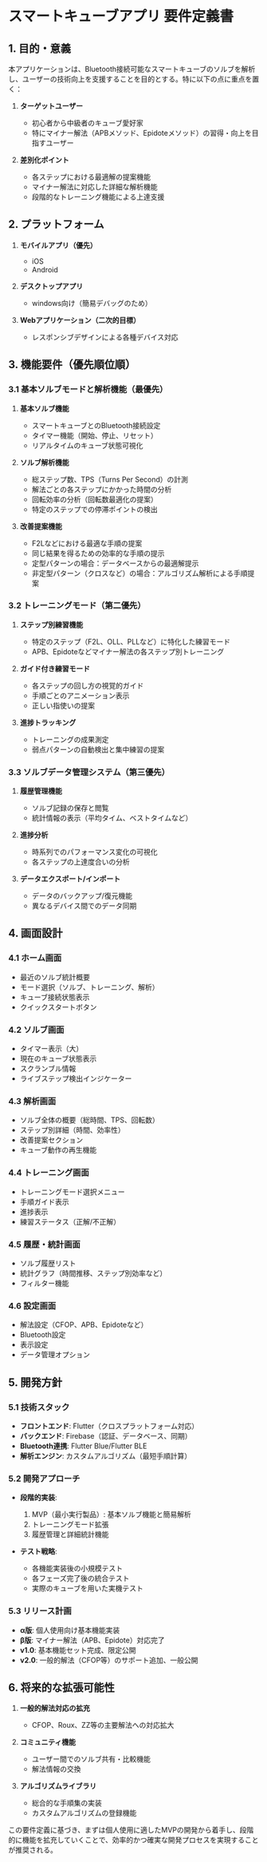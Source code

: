 # スマートキューブアプリ 要件定義書

## 1. 目的・意義

本アプリケーションは、Bluetooth接続可能なスマートキューブのソルブを解析し、ユーザーの技術向上を支援することを目的とする。特に以下の点に重点を置く：

1. **ターゲットユーザー**
   - 初心者から中級者のキューブ愛好家
   - 特にマイナー解法（APBメソッド、Epidoteメソッド）の習得・向上を目指すユーザー

2. **差別化ポイント**
   - 各ステップにおける最適解の提案機能
   - マイナー解法に対応した詳細な解析機能
   - 段階的なトレーニング機能による上達支援

## 2. プラットフォーム

1. **モバイルアプリ（優先）**
   - iOS
   - Android
2. **デスクトップアプリ**
   - windows向け（簡易デバッグのため）

3. **Webアプリケーション（二次的目標）**
   - レスポンシブデザインによる各種デバイス対応

## 3. 機能要件（優先順位順）

### 3.1 基本ソルブモードと解析機能（最優先）

1. **基本ソルブ機能**
   - スマートキューブとのBluetooth接続設定
   - タイマー機能（開始、停止、リセット）
   - リアルタイムのキューブ状態可視化

2. **ソルブ解析機能**
   - 総ステップ数、TPS（Turns Per Second）の計測
   - 解法ごとの各ステップにかかった時間の分析
   - 回転効率の分析（回転数最適化の提案）
   - 特定のステップでの停滞ポイントの検出

3. **改善提案機能**
   - F2Lなどにおける最適な手順の提案
   - 同じ結果を得るための効率的な手順の提示
   - 定型パターンの場合：データベースからの最適解提示
   - 非定型パターン（クロスなど）の場合：アルゴリズム解析による手順提案

### 3.2 トレーニングモード（第二優先）

1. **ステップ別練習機能**
   - 特定のステップ（F2L、OLL、PLLなど）に特化した練習モード
   - APB、Epidoteなどマイナー解法の各ステップ別トレーニング

2. **ガイド付き練習モード**
   - 各ステップの回し方の視覚的ガイド
   - 手順ごとのアニメーション表示
   - 正しい指使いの提案

3. **進捗トラッキング**
   - トレーニングの成果測定
   - 弱点パターンの自動検出と集中練習の提案

### 3.3 ソルブデータ管理システム（第三優先）

1. **履歴管理機能**
   - ソルブ記録の保存と閲覧
   - 統計情報の表示（平均タイム、ベストタイムなど）

2. **進捗分析**
   - 時系列でのパフォーマンス変化の可視化
   - 各ステップの上達度合いの分析

3. **データエクスポート/インポート**
   - データのバックアップ/復元機能
   - 異なるデバイス間でのデータ同期

## 4. 画面設計

### 4.1 ホーム画面
- 最近のソルブ統計概要
- モード選択（ソルブ、トレーニング、解析）
- キューブ接続状態表示
- クイックスタートボタン

### 4.2 ソルブ画面
- タイマー表示（大）
- 現在のキューブ状態表示
- スクランブル情報
- ライブステップ検出インジケーター

### 4.3 解析画面
- ソルブ全体の概要（総時間、TPS、回転数）
- ステップ別詳細（時間、効率性）
- 改善提案セクション
- キューブ動作の再生機能

### 4.4 トレーニング画面
- トレーニングモード選択メニュー
- 手順ガイド表示
- 進捗表示
- 練習ステータス（正解/不正解）

### 4.5 履歴・統計画面
- ソルブ履歴リスト
- 統計グラフ（時間推移、ステップ別効率など）
- フィルター機能

### 4.6 設定画面
- 解法設定（CFOP、APB、Epidoteなど）
- Bluetooth設定
- 表示設定
- データ管理オプション

## 5. 開発方針

### 5.1 技術スタック
- **フロントエンド**: Flutter（クロスプラットフォーム対応）
- **バックエンド**: Firebase（認証、データベース、同期）
- **Bluetooth連携**: Flutter Blue/Flutter BLE
- **解析エンジン**: カスタムアルゴリズム（最短手順計算）

### 5.2 開発アプローチ
- **段階的実装**:
  1. MVP（最小実行製品）: 基本ソルブ機能と簡易解析
  2. トレーニングモード拡張
  3. 履歴管理と詳細統計機能

- **テスト戦略**:
  - 各機能実装後の小規模テスト
  - 各フェーズ完了後の統合テスト
  - 実際のキューブを用いた実機テスト

### 5.3 リリース計画
- **α版**: 個人使用向け基本機能実装
- **β版**: マイナー解法（APB、Epidote）対応完了
- **v1.0**: 基本機能セット完成、限定公開
- **v2.0**: 一般的解法（CFOP等）のサポート追加、一般公開

## 6. 将来的な拡張可能性

1. **一般的解法対応の拡充**
   - CFOP、Roux、ZZ等の主要解法への対応拡大

2. **コミュニティ機能**
   - ユーザー間でのソルブ共有・比較機能
   - 解法情報の交換

3. **アルゴリズムライブラリ**
   - 総合的な手順集の実装
   - カスタムアルゴリズムの登録機能

この要件定義に基づき、まずは個人使用に適したMVPの開発から着手し、段階的に機能を拡充していくことで、効率的かつ確実な開発プロセスを実現することが推奨される。